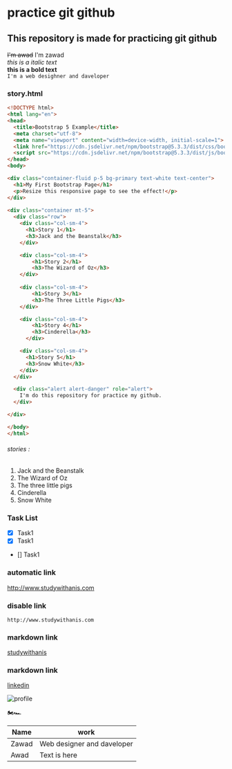 # practice git github  

## This repository is made for practicing git github

~~I'm awad~~ I'm zawad  
_this is a italic text_  
__this is a bold text__  
`I'm a web desighner and daveloper`

### story.html

```html
<!DOCTYPE html>
<html lang="en">
<head>
  <title>Bootstrap 5 Example</title>
  <meta charset="utf-8">
  <meta name="viewport" content="width=device-width, initial-scale=1">
  <link href="https://cdn.jsdelivr.net/npm/bootstrap@5.3.3/dist/css/bootstrap.min.css" rel="stylesheet">
  <script src="https://cdn.jsdelivr.net/npm/bootstrap@5.3.3/dist/js/bootstrap.bundle.min.js"></script>
</head>
<body>

<div class="container-fluid p-5 bg-primary text-white text-center">
  <h1>My First Bootstrap Page</h1>
  <p>Resize this responsive page to see the effect!</p> 
</div>
  
<div class="container mt-5">
  <div class="row">
    <div class="col-sm-4">
      <h1>Story 1</h1>
      <h3>Jack and the Beanstalk</h3>
    </div>

    <div class="col-sm-4">
        <h1>Story 2</h1>
        <h3>The Wizard of Oz</h3>
    </div>
    
    <div class="col-sm-4">
        <h1>Story 3</h1>
        <h3>The Three Little Pigs</h3>
    </div>

    <div class="col-sm-4">
        <h1>Story 4</h1>
        <h3>Cinderella</h3>
      </div>

    <div class="col-sm-4">
      <h1>Story 5</h1> 
      <h3>Snow White</h3>
    </div>
  </div>

  <div class="alert alert-danger" role="alert">
    I'm do this repository for practice my github.
  </div>

</div>

</body>
</html>

```

###### stories :
1.  Jack and the Beanstalk
2.  The Wizard of Oz
3.  The three little pigs
4.  Cinderella
5.  Snow White

### Task List
- [x] Task1
- [x] Task1
- [] Task1

### automatic link

http://www.studywithanis.com

### disable link

`http://www.studywithanis.com`

### markdown link 

[studywithanis](http://www.studywithanis.com)

### markdown link 

[linkedin][linkedinlink]

![profile](./zawad.jpg)

<!-- all link is here -->
[linkedinlink]: https://www.linkedin.com/in/md-zawad-islam-chowdhury-976772330/
🏍️🏎️  

| Name         | work                  |
| ------------ | ---------------------- |
|Zawad |Web designer and  daveloper    |
| Awad | Text is here|


